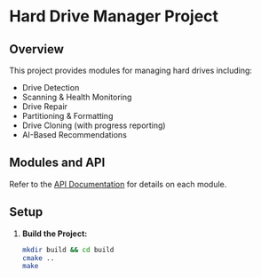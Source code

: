 # Hard Drive Manager Project

## Overview

This project provides modules for managing hard drives including:
- Drive Detection
- Scanning & Health Monitoring
- Drive Repair
- Partitioning & Formatting
- Drive Cloning (with progress reporting)
- AI-Based Recommendations

## Modules and API

Refer to the [API Documentation](API_DOCS.md) for details on each module.

## Setup

1. **Build the Project:**
   ```bash
   mkdir build && cd build
   cmake ..
   make
